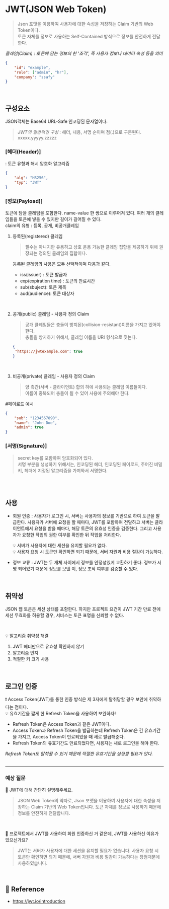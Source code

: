 # JWT(JSON Web Token)

> Json 포맷을 이용하여 사용자에 대한 속성을 저장하는 Claim 기반의 Web Token이다.  
> 토큰 자체를 정보로 사용하는 Self-Contained 방식으로 정보를 안전하게 전달한다.

_클레임(Claim) : 토큰에 담는 정보의 한 '조각', 즉 사용자 정보나 데이터 속성 등을 의미_

```json
{
	"id": "example",
	"role": ["admin", "hr"],
	"company": "ssafy"
}
```

<br/>

## 구성요소

JSON객체는 Base64 URL-Safe 인코딩된 문자열이다.

> _JWT의 일반적인 구성_ : 헤더, 내용, 서명 순이며 점(.)으로 구분된다.  
> xxxxx.yyyyy.zzzzz

### [헤더(Header)]

: 토큰 유형과 해시 암호화 알고리즘

```json
{
	"alg": "HS256",
	"typ": "JWT"
}
```

### [정보(Payload)]

토큰에 담을 클레임을 포함한다. name-value 한 쌍으로 이루어져 있다.
여러 개의 클레임들을 토큰에 넣을 수 있지만 길이가 길어질 수 있다.   
 claim의 유형 : 등록, 공개, 비공개클레임

1. 등록된(registered) 클레임

   > 필수는 아니지만 유용하고 상호 운용 가능한 클레임 집합을 제공하기 위해 권장되는 정의된 클레임의 집합이다.

   등록된 클레임의 사용은 모두 선택적이며 다음과 같다.

   - iss(issuer) : 토큰 발급자
   - exp(expiration time) : 토큰의 만료시간
   - sub(sbuject): 토큰 제목
   - aud(audience): 토큰 대상자

<br>

2. 공개(public) 클레임 - 사용자 정의 Claim

   > 공개 클레임들은 충돌이 방지된(collision-resistant)이름을 가지고 있어야 한다.  
   > 충돌을 방지하기 위해서, 클레임 이름을 URI 형식으로 짓는다.

   ```json
   {
   	"https://jwtexample.com": true
   }
   ```

   <br>

3. 비공개(private) 클레임 - 사용자 정의 Claim
   > 양 측간(서버 - 클라이언트) 합의 하에 사용되는 클레임 이름들이다.  
   > 이름이 중복되어 충돌이 될 수 있어 사용에 주의해야 한다.

#페이로드 예시

```json
{
	"sub": "1234567890",
	"name": "John Doe",
	"admin": true
}
```

### [서명(Signature)]

> secret key를 포함하여 암호화되어 있다.  
> 서명 부분을 생성하기 위해서는, 인코딩된 헤더, 인코딩된 페이로드, 주어진 비밀키, 헤더에 지정된 알고리즘을 가져와서 서명한다.

<br>
<br>

## 사용

- 회원 인증 : 사용자가 로그인 시, 서버는 사용자의 정보를 기반으로 하여 토큰을 발급한다. 사용자가 서버에 요청을 할 때마다, JWT를 포함하여 전달하고 서버는 클라이언트에서 요청을 받을 때마다, 해당 토큰의 유효성 인증을 검증한다. 그리고 사용자가 요청한 작업의 권한 여부를 확인한 뒤 작업을 처리한다.

  💡 서버가 사용자에 대한 세션을 유지할 필요가 없다.  
  💡 사용자 요청 시 토큰만 확인하면 되기 때문에, 서버 자원과 비용 절감이 가능하다.

- 정보 교류 : JWT는 두 개체 사이에서 정보를 안정성있게 교환하기 좋다. 정보가 서명 되어있기 때문에 정보를 보낸 이, 정보 조작 여부를 검증할 수 있다.

<br>

## 취약성

JSON 웹 토큰은 세션 상태를 포함한다. 하지만 프로젝트 요건이 JWT 기간 만료 전에 세션 무효화를 허용할 경우, 서비스는 토큰 표명을 신뢰할 수 없다.

<br>

💡 알고리즘 취약성 해결

1. JWT 헤더만으로 유효성 확인하지 않기
2. 알고리즘 인지
3. 적절한 키 크기 사용

<br>

## 로그인 인증

❗️ Access Token(JWT)를 통한 인증 방식은 제 3자에게 탈취당할 경우 보안에 취약하다는 점이다.  
💡 유효기간을 짧게 한 Refresh Token을 사용하여 보완하자!

- Refresh Token은 Access Token과 같은 JWT이다.
- Access Token과 Refresh Token을 발급하는데 Refresh Token은 긴 유효기간을 가지고, Access Token이 만료되었을 때 새로 발급해준다.
- Refresh Token의 유효기간도 만료되었다면, 사용자는 새로 로그인을 해야 한다.

_Refresh Token도 탈취될 수 있기 때문에 적절한 유효기간을 설정할 필요가 있다._
<br>
<br>

<hr/>

### 예상 질문

📌 JWT에 대해 간단히 설명해주세요.

> JSON Web Token의 약자로, Json 포맷을 이용하여 사용자에 대한 속성을 저장하는 Claim 기반의 Web Token입니다.
> 토큰 자체를 정보로 사용하기 때문에 정보를 안전하게 전달합니다.

<br/>

📌 프로젝트에서 JWT를 사용하여 회원 인증하신 거 같은데, JWT를 사용하신 이유가 있으신가요?

> JWT는 서버가 사용자에 대한 세션을 유지할 필요가 없습니다. 사용자 요청 시 토큰만 확인하면 되기 때문에, 서버 자원과 비용 절감이 가능하다는 장점때문에 사용하였습니다.

<br/>

## 🔗 Reference

- https://jwt.io/introduction
